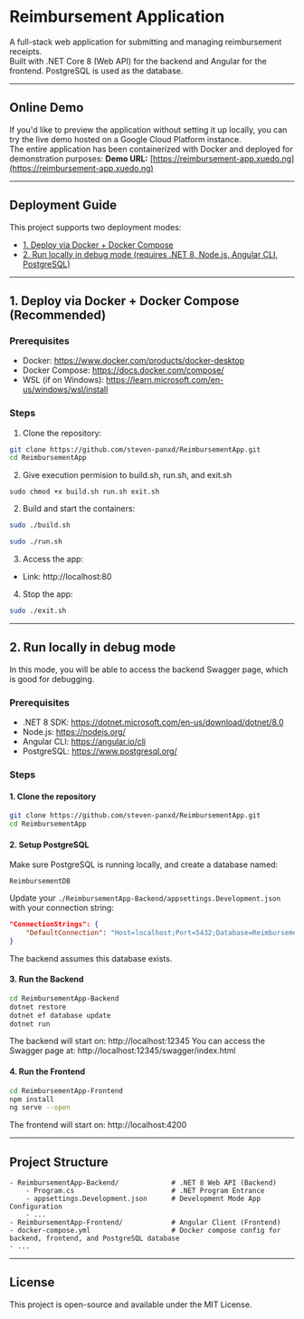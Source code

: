 # Reimbursement Application

A full-stack web application for submitting and managing reimbursement receipts.  
Built with .NET Core 8 (Web API) for the backend and Angular for the frontend. PostgreSQL is used as the database.

---

## Online Demo

If you'd like to preview the application without setting it up locally, you can try the live demo hosted on a Google Cloud Platform instance.  
The entire application has been containerized with Docker and deployed for demonstration purposes:
**Demo URL:** [https://reimbursement-app.xuedo.ng](https://reimbursement-app.xuedo.ng)

---

## Deployment Guide

This project supports two deployment modes:

- [1. Deploy via Docker + Docker Compose](#1-deploy-via-docker--docker-compose)
- [2. Run locally in debug mode (requires .NET 8, Node.js, Angular CLI, PostgreSQL)](#2-run-locally-in-debug-mode)

---

## 1. Deploy via Docker + Docker Compose (Recommended)

### Prerequisites

- Docker: https://www.docker.com/products/docker-desktop
- Docker Compose: https://docs.docker.com/compose/
- WSL (if on Windows): https://learn.microsoft.com/en-us/windows/wsl/install

### Steps

1. Clone the repository:

```bash
git clone https://github.com/steven-panxd/ReimbursementApp.git
cd ReimbursementApp
```

2. Give execution permision to build.sh, run.sh, and exit.sh

```
sudo chmod +x build.sh run.sh exit.sh
```

2. Build and start the containers:

```bash
sudo ./build.sh
```

```bash
sudo ./run.sh
```

3. Access the app:

- Link: http://localhost:80

4. Stop the app:

```bash
sudo ./exit.sh
```

---

## 2. Run locally in debug mode

In this mode, you will be able to access the backend Swagger page, which is good for debugging.

### Prerequisites

- .NET 8 SDK: https://dotnet.microsoft.com/en-us/download/dotnet/8.0
- Node.js: https://nodejs.org/
- Angular CLI: https://angular.io/cli
- PostgreSQL: https://www.postgresql.org/

### Steps

#### 1. Clone the repository

```bash
git clone https://github.com/steven-panxd/ReimbursementApp.git
cd ReimbursementApp
```

#### 2. Setup PostgreSQL

Make sure PostgreSQL is running locally, and create a database named:

```
ReimbursementDB
```

Update your `./ReimbursementApp-Backend/appsettings.Development.json` with your connection string:

```json
"ConnectionStrings": {
    "DefaultConnection": "Host=localhost;Port=5432;Database=ReimbursementDB;Username=youruser;Password=yourpassword"
}
```

The backend assumes this database exists.

#### 3. Run the Backend

```bash
cd ReimbursementApp-Backend
dotnet restore
dotnet ef database update
dotnet run
```

The backend will start on: http://localhost:12345
You can access the Swagger page at: http://localhost:12345/swagger/index.html

#### 4. Run the Frontend

```bash
cd ReimbursementApp-Frontend
npm install
ng serve --open
```

The frontend will start on: http://localhost:4200

---

## Project Structure

```
- ReimbursementApp-Backend/             # .NET 8 Web API (Backend)
    - Program.cs                        # .NET Program Entrance
    - appsettings.Development.json      # Development Mode App Configuration
    - ...
- ReimbursementApp-Frontend/            # Angular Client (Frontend)
- docker-compose.yml                    # Docker compose config for backend, frontend, and PostgreSQL database
- ...
```

---

## License

This project is open-source and available under the MIT License.